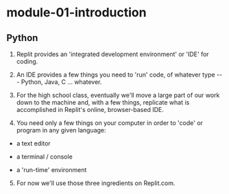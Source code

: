 # module-01-introduction

## Python

1. Replit provides an 'integrated development environment' or 'IDE' for coding.

2. An IDE provides a few things you need to 'run' code, of whatever type --- Python, Java, C ... whatever.

3. For the high school class, eventually we'll move a large part of our work down to the machine and, with a few things, replicate what is accomplished in Replit's online, browser-based IDE.

4. You need only a few things on your computer in order to 'code' or program in any given language:

- a text editor

- a terminal / console

- a 'run-time' environment

5. For now we'll use those three ingredients on Replit.com.

